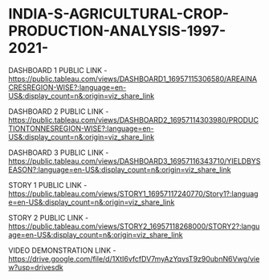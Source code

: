 # INDIA-S-AGRICULTURAL-CROP-PRODUCTION-ANALYSIS-1997-2021-


DASHBOARD 1 PUBLIC LINK - https://public.tableau.com/views/DASHBOARD1_16957115306580/AREAINACRESREGION-WISE?:language=en-US&:display_count=n&:origin=viz_share_link

DASHBOARD 2 PUBLIC LINK - https://public.tableau.com/views/DASHBOARD2_16957114303980/PRODUCTIONTONNESREGION-WISE?:language=en-US&:display_count=n&:origin=viz_share_link

DASHBOARD 3 PUBLIC LINK - https://public.tableau.com/views/DASHBOARD3_16957116343710/YIELDBYSEASON?:language=en-US&:display_count=n&:origin=viz_share_link

STORY 1 PUBLIC LINK - https://public.tableau.com/views/STORY1_16957117240770/Story1?:language=en-US&:display_count=n&:origin=viz_share_link

STORY 2 PUBLIC LINK - https://public.tableau.com/views/STORY2_16957118268000/STORY2?:language=en-US&:display_count=n&:origin=viz_share_link

VIDEO DEMONSTRATION LINK - https://drive.google.com/file/d/1XtI6vfcfDV7myAzYqvsT9z90ubnN6Vwg/view?usp=drivesdk
